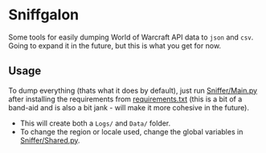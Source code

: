# Sniffgalon

Some tools for easily dumping World of Warcraft API data to `json` and `csv`. Going to expand it in the future, but this is what you get for now. 

## Usage

To dump everything (thats what it does by default), just run [Sniffer/Main.py](https://github.com/Ghostopheles/Sniffgalon/blob/master/Sniffer/Main.py) after installing the requirements from [requirements.txt](https://github.com/Ghostopheles/Sniffgalon/blob/master/requirements.txt) (this is a bit of a band-aid and is also a bit jank - will make it more cohesive in the future).
* This will create both a `Logs/` and `Data/` folder.
* To change the region or locale used, change the global variables in [Sniffer/Shared.py](https://github.com/Ghostopheles/Sniffgalon/blob/master/Sniffer/Shared.py).
